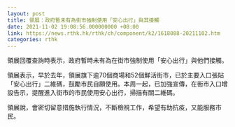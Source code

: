 ```yaml
---
layout: post
title: 領展：政府暫未有為街市強制使用「安心出行」與其接觸
date: 2021-11-02 19:08:56.000000000 +08:00
link: https://news.rthk.hk/rthk/ch/component/k2/1618088-20211102.htm
categories: rthk
---
```


領展回覆查詢時表示，政府暫時未有為在街市強制使用「安心出行」與他們接觸。

領展表示，早於去年，領展旗下逾70個商場和52個鮮活街市，已於主要入口張貼「安心出行」二維碼，鼓勵市民自願使用。本周一起，已加強宣傳，在街市入口增設告示，提醒進入街市的市民使用安心出行，掃描有關二維碼。

領展說，會密切留意措施執行情況，不斷檢視工作，希望有助抗疫，又能服務市民。
